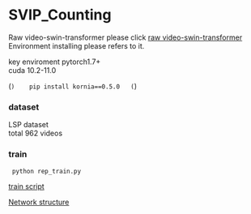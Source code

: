 # SVIP_Counting
Raw video-swin-transformer please click [raw video-swin-transformer](https://github.com/SwinTransformer/Video-Swin-Transformer)
Environment installing please refers to it.  

key enviroment pytorch1.7+  
cuda 10.2-11.0

(```)   
pip install kornia==0.5.0  
(```)   

### dataset 
LSP dataset  
total 962 videos 

### train

`  python rep_train.py  `   

[train script](https://github.com/SvipRepetitionCounting/SVIP_Counting/blob/hhz/rep_train.py)  

[Network structure](https://github.com/SvipRepetitionCounting/SVIP_Counting/blob/hhz/RepSwin.py)  



